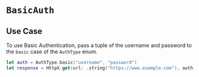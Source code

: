 # ``BasicAuth``

## Use Case

To use Basic Authentication, pass a tuple of the username and password to the `basic` case of the `AuthType` enum.

```swift
let auth = AuthType.basic("username", "password")
let response = HttpX.get(url: .string("https://www.example.com"), auth: auth)
```
